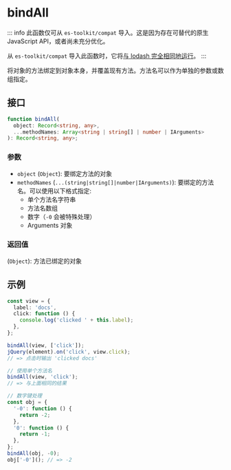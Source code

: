 # bindAll

::: info
此函数仅可从 `es-toolkit/compat` 导入。这是因为存在可替代的原生 JavaScript API，或者尚未充分优化。

从 `es-toolkit/compat` 导入此函数时，它将[与 lodash 完全相同地运行](../../../compatibility.md)。
:::

将对象的方法绑定到对象本身，并覆盖现有方法。方法名可以作为单独的参数或数组指定。

## 接口

```typescript
function bindAll(
  object: Record<string, any>,
  ...methodNames: Array<string | string[] | number | IArguments>
): Record<string, any>;
```

### 参数

- `object` (`Object`): 要绑定方法的对象
- `methodNames` (`...(string|string[]|number|IArguments)`): 要绑定的方法名。可以使用以下格式指定:
  - 单个方法名字符串
  - 方法名数组
  - 数字（`-0` 会被特殊处理）
  - Arguments 对象

### 返回值

(`Object`): 方法已绑定的对象

## 示例

```typescript
const view = {
  label: 'docs',
  click: function () {
    console.log('clicked ' + this.label);
  },
};

bindAll(view, ['click']);
jQuery(element).on('click', view.click);
// => 点击时输出 'clicked docs'

// 使用单个方法名
bindAll(view, 'click');
// => 与上面相同的结果

// 数字键处理
const obj = {
  '-0': function () {
    return -2;
  },
  '0': function () {
    return -1;
  },
};
bindAll(obj, -0);
obj['-0'](); // => -2
```
